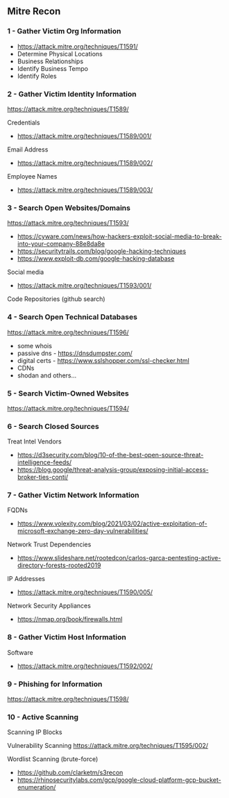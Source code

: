 ## Mitre Recon

### 1 - Gather Victim Org Information

- https://attack.mitre.org/techniques/T1591/
- Determine Physical Locations
- Business Relationships
- Identify Business Tempo
- Identify Roles 

### 2 - Gather Victim Identity Information

https://attack.mitre.org/techniques/T1589/

Credentials
- https://attack.mitre.org/techniques/T1589/001/

Email Address
- https://attack.mitre.org/techniques/T1589/002/

Employee Names
- https://attack.mitre.org/techniques/T1589/003/


### 3 - Search Open Websites/Domains

https://attack.mitre.org/techniques/T1593/

- https://cyware.com/news/how-hackers-exploit-social-media-to-break-into-your-company-88e8da8e
- https://securitytrails.com/blog/google-hacking-techniques
- https://www.exploit-db.com/google-hacking-database

Social media
- https://attack.mitre.org/techniques/T1593/001/

Code Repositories (github search)


### 4 - Search Open Technical Databases 

https://attack.mitre.org/techniques/T1596/

- some whois
- passive dns - https://dnsdumpster.com/
- digital certs - https://www.sslshopper.com/ssl-checker.html
- CDNs
- shodan and others...


### 5 - Search Victim-Owned Websites 

https://attack.mitre.org/techniques/T1594/



### 6 - Search Closed Sources

Treat Intel Vendors
- https://d3security.com/blog/10-of-the-best-open-source-threat-intelligence-feeds/
- https://blog.google/threat-analysis-group/exposing-initial-access-broker-ties-conti/

     

### 7 - Gather Victim Network Information 

FQDNs
- https://www.volexity.com/blog/2021/03/02/active-exploitation-of-microsoft-exchange-zero-day-vulnerabilities/

Network Trust Dependencies 
- https://www.slideshare.net/rootedcon/carlos-garca-pentesting-active-directory-forests-rooted2019

IP Addresses
- https://attack.mitre.org/techniques/T1590/005/

Network Security Appliances
- https://nmap.org/book/firewalls.html



### 8 - Gather Victim Host Information 

Software
- https://attack.mitre.org/techniques/T1592/002/



### 9 - Phishing for Information 

https://attack.mitre.org/techniques/T1598/



### 10 - Active Scanning 

Scanning IP Blocks 

Vulnerability Scanning  https://attack.mitre.org/techniques/T1595/002/

Wordlist Scanning (brute-force)
  - https://github.com/clarketm/s3recon
  - https://rhinosecuritylabs.com/gcp/google-cloud-platform-gcp-bucket-enumeration/

